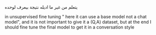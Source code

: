 يتعلم من غير ما اديله نتيجة بيعرف لوحده

in unsupervised fine tuning " here it can use a base model not a chat model", and it is not important to give it a (Q,A) dataset,
but at the end I should fine tune the final model to get it in a conversation style